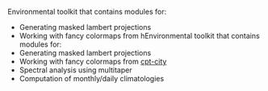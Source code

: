 Environmental toolkit that contains modules for:
- Generating masked lambert projections
- Working with fancy colormaps from hEnvironmental toolkit that contains modules for:
- Generating masked lambert projections
- Working with fancy colormaps from [cpt-city](http://soliton.vm.bytemark.co.uk/pub/cpt-city/)
- Spectral analysis using multitaper
- Computation of monthly/daily climatologies
